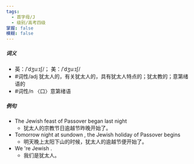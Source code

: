 ```yaml
---
tags:
  - 首字母/J
  - 级别/高考四级
掌握: false
模糊: false
---
```

##### 词义
- 英：/ˈdʒuːɪʃ/； 美：/ˈdʒuːɪʃ/
- #词性/adj  犹太人的，有关犹太人的，具有犹太人特点的；犹太教的；意第绪语的
- #词性/n  〈口〉意第绪语
##### 例句
- The Jewish feast of Passover began last night
	- 犹太人的宗教节日逾越节昨晚开始了。
- Tomorrow night at sundown , the Jewish holiday of Passover begins
	- 明天晚上太阳下山的时候，犹太人的逾越节便开始了。
- We 're Jewish .
	- 我们是犹太人。
